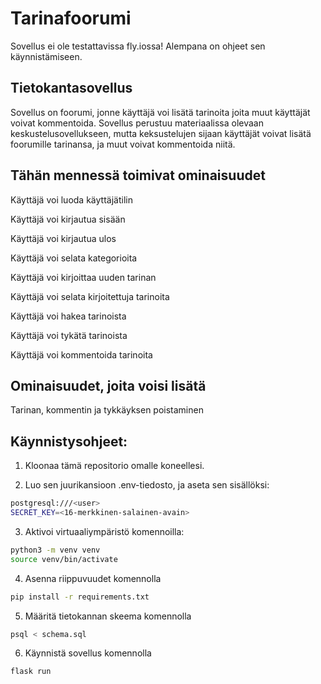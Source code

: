 # Tarinafoorumi
Sovellus ei ole testattavissa fly.iossa! Alempana on ohjeet sen käynnistämiseen.

## Tietokantasovellus
Sovellus on foorumi, jonne käyttäjä voi lisätä tarinoita joita muut käyttäjät voivat kommentoida.
Sovellus perustuu materiaalissa olevaan keskustelusovellukseen, mutta keksustelujen sijaan käyttäjät voivat lisätä foorumille tarinansa, ja muut voivat kommentoida niitä.

## Tähän mennessä toimivat ominaisuudet
Käyttäjä voi luoda käyttäjätilin

Käyttäjä voi kirjautua sisään

Käyttäjä voi kirjautua ulos

Käyttäjä voi selata kategorioita

Käyttäjä voi kirjoittaa uuden tarinan

Käyttäjä voi selata kirjoitettuja tarinoita

Käyttäjä voi hakea tarinoista

Käyttäjä  voi tykätä tarinoista

Käyttäjä voi kommentoida tarinoita


## Ominaisuudet, joita voisi lisätä
Tarinan, kommentin ja tykkäyksen poistaminen


## Käynnistysohjeet:
1. Kloonaa tämä repositorio omalle koneellesi.

2. Luo sen juurikansioon .env-tiedosto, ja aseta sen sisällöksi:
```bash
postgresql:///<user>
SECRET_KEY=<16-merkkinen-salainen-avain>
```

3. Aktivoi virtuaaliympäristö komennoilla:
```bash
python3 -m venv venv
source venv/bin/activate
```

4. Asenna riippuvuudet komennolla
```bash
pip install -r requirements.txt
```

5. Määritä tietokannan skeema komennolla
```bash
psql < schema.sql
```

6. Käynnistä sovellus komennolla
```bash
flask run
```


